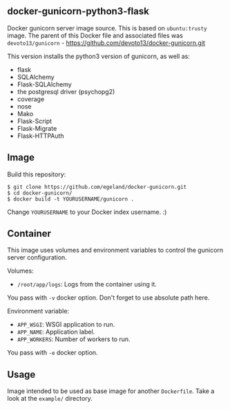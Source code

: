 docker-gunicorn-python3-flask
---------------

Docker gunicorn server image source. This is based on `ubuntu:trusty` image.
The parent of this Docker file and associated files was `devoto13/gunicorn` - https://github.com/devoto13/docker-gunicorn.git

This version installs the python3 version of gunicorn, as well as:

* flask
* SQLAlchemy
* Flask-SQLAlchemy 
* the postgresql driver (psychopg2)
* coverage
* nose
* Mako
* Flask-Script
* Flask-Migrate
* Flask-HTTPAuth

Image
-----

Build this repository:

```
$ git clone https://github.com/egeland/docker-gunicorn.git
$ cd docker-gunicorn/
$ docker build -t YOURUSERNAME/gunicorn .
```

Change `YOURUSERNAME` to your Docker index username. :)

Container
---------

This image uses volumes and environment variables to control the gunicorn server
configuration.

Volumes:

* `/root/app/logs`: Logs from the container using it.

You pass with `-v` docker option. Don't forget to use absolute path here.

Environment variable:

* `APP_WSGI`: WSGI application to run.
* `APP_NAME`: Application label.
* `APP_WORKERS`: Number of workers to run.

You pass with `-e` docker option.

Usage
-----

Image intended to be used as base image for another `Dockerfile`. Take a look at the `example/` directory.
